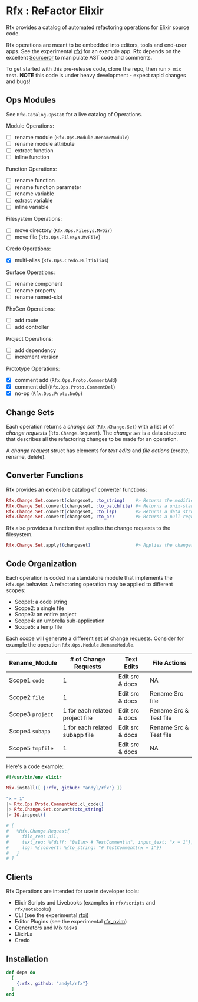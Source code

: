 # Rfx : ReFactor Elixir

Rfx provides a catalog of automated refactoring operations for Elixir source
code.  

Rfx operations are meant to be embedded into editors, tools and end-user apps.
See the experimental [rfxi](https://github.com/andyl/rfxi) for an example app.
Rfx depends on the excellent [Sourceror][srcr] to manipulate AST code and
comments.

To get started with this pre-release code, clone the repo, then run `> mix
test`.  **NOTE** this code is under heavy development - expect rapid changes
and bugs!

[srcr]: http://github.com/doorgan/sourceror

## Ops Modules

See `Rfx.Catalog.OpsCat` for a live catalog of Operations.

Module Operations:

- [ ] rename module (`Rfx.Ops.Module.RenameModule`)
- [ ] rename module attribute
- [ ] extract function
- [ ] inline function

Function Operations:

- [ ] rename function
- [ ] rename function parameter
- [ ] rename variable
- [ ] extract variable
- [ ] inline variable

Filesystem Operations:

- [ ] move directory (`Rfx.Ops.Filesys.MvDir`)
- [ ] move file (`Rfx.Ops.Filesys.MvFile`)

Credo Operations:

- [x] multi-alias (`Rfx.Ops.Credo.MultiAlias`)

Surface Operations:

- [ ] rename component
- [ ] rename property
- [ ] rename named-slot

PhxGen Operations:

- [ ] add route
- [ ] add controller

Project Operations:

- [ ] add dependency 
- [ ] increment version

Prototype Operations:

- [x] comment add (`Rfx.Ops.Proto.CommentAdd`)
- [x] comment del (`Rfx.Ops.Proto.CommentDel`)
- [x] no-op (`Rfx.Ops.Proto.NoOp`)

## Change Sets

Each operation returns a *change set* (`Rfx.Change.Set`) with a list of of
*change requests* (`Rfx.Change.Request`).  The *change set* is a data structure
that describes all the refactoring changes to be made for an operation.

A *change request* struct has elements for *text edits* and *file actions*
(create, rename, delete).

## Converter Functions

Rfx provides an extensible catalog of converter functions:

```elixir
Rfx.Change.Set.convert(changeset, :to_string)    #> Returns the modified source code
Rfx.Change.Set.convert(changeset, :to_patchfile) #> Returns a unix-standard patchfile
Rfx.Change.Set.convert(changeset, :to_lsp)       #> Returns a data structure for LSP
Rfx.Change.Set.convert(changeset, :to_pr)        #> Returns a pull-request data structure
```

Rfx also provides a function that applies the change requests to the filesystem.

```elixir
Rfx.Change.Set.apply!(changeset)                 #> Applies the changereqs to the filesystem
```

## Code Organization

Each operation is coded in a standalone module that implements the `Rfx.Ops`
behavior.  A refactoring operation may be applied to different scopes:

- Scope1: a code string
- Scope2: a single file
- Scope3: an entire project
- Scope4: an umbrella sub-application
- Scope5: a temp file

Each scope will generate a different set of change requests.  Consider for
example the operation `Rfx.Ops.Module.RenameModule`.

| Rename_Module    | # of Change Requests            | Text Edits      | File Actions           |
|------------------|---------------------------------|-----------------|------------------------|
| Scope1 `code`    | 1                               | Edit src & docs | NA                     |
| Scope2 `file`    | 1                               | Edit src & docs | Rename Src file        |
| Scope3 `project` | 1 for each related project file | Edit src & docs | Rename Src & Test file |
| Scope4 `subapp`  | 1 for each related subapp file  | Edit src & docs | Rename Src & Test file |
| Scope5 `tmpfile` | 1                               | Edit src & docs | NA                     |

Here's a code example:

```elixir
#!/usr/bin/env elixir

Mix.install([ {:rfx, github: "andyl/rfx"} ])

"x = 1"
|> Rfx.Ops.Proto.CommentAdd.cl_code()
|> Rfx.Change.Set.convert(:to_string)
|> IO.inspect()

# [
#   %Rfx.Change.Request{
#     file_req: nil,
#     text_req: %{diff: "0a1\n> # TestComment\n", input_text: "x = 1"},
#     log: %{convert: %{to_string: "# TestComment\nx = 1"}}
#   }
# ]
```

## Clients 

Rfx Operations are intended for use in developer tools:

- Elixir Scripts and Livebooks (examples in `rfx/scripts` and `rfx/notebooks`)
- CLI (see the experimental [rfxi](https://github.com/andyl/rfxi))
- Editor Plugins (see the experimental [rfx_nvim](https://github.com/andyl/rfx_nvim))
- Generators and Mix tasks
- ElixirLs
- Credo

## Installation

```elixir
def deps do
  [
    {:rfx, github: "andyl/rfx"}
  ]
end
```

